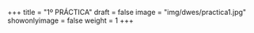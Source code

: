 +++
title = "1º PRÁCTICA"
draft = false
image = "img/dwes/practica1.jpg"
showonlyimage = false
weight = 1
+++


